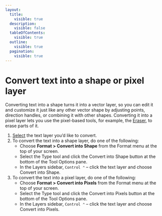 ```yaml
---
layout:
  title:
    visible: true
  description:
    visible: false
  tableOfContents:
    visible: true
  outline:
    visible: true
  pagination:
    visible: true
---
```


# Convert text into a shape or pixel layer

Converting text into a shape turns it into a vector layer, so you can edit it and customize it just like any other vector shape by adjusting points, direction handles, or combining it with other shapes. Converting it into a pixel layer lets you use the pixel-based tools, for example, the [Eraser](../paint-and-erase/), to erase parts of it.

1. [Select](../work-with-layers/select-layers.md) the text layer you’d like to convert.
2. To convert the text into a shape layer, do one of the following:
   * Choose **Format > Convert into Shape** from the Format menu at the top of your screen.
   * Select the Type tool and click the Convert into Shape button at the bottom of the Tool Options pane.
   * In the Layers sidebar, `Control ⌃` – click the text layer and choose Convert into Shape.
3. To convert the text into a pixel layer, do one of the following:
   * Choose **Format > Convert into Pixels** from the Format menu at the top of your screen.
   * Select the Type tool and click the Convert into Pixels button at the bottom of the Tool Options pane.
   * In the Layers sidebar, `Control ⌃` – click the text layer and choose Convert into Pixels.

